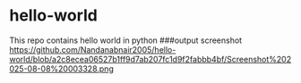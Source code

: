 # hello-world
This repo contains hello world in python
###output screenshot https://github.com/Nandanabnair2005/hello-world/blob/a2c8ecea06527b1ff9d7ab207fc1d9f2fabbb4bf/Screenshot%202025-08-08%20003328.png
